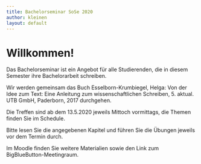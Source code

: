 ```yaml
---
title: Bachelorseminar SoSe 2020
author: kleinen
layout: default
---
```


# Willkommen!

Das Bachelorseminar ist ein Angebot für alle Studierenden, die in diesem
Semester ihre Bachelorarbeit schreiben.

Wir werden gemeinsam das Buch
Esselborn-Krumbiegel, Helga: Von der Idee zum Text: Eine Anleitung zum
wissenschaftlichen Schreiben, 5. aktual. UTB GmbH, Paderborn, 2017
durchgehen.

Die Treffen sind ab dem 13.5.2020 jeweils Mittoch vormittags, die Themen finden
Sie im Schedule.

Bitte lesen Sie die angegebenen Kapitel und führen Sie die Übungen
jeweils vor dem Termin durch.

Im Moodle finden Sie weitere Materialien sowie den Link zum BigBlueButton-Meetingraum.
